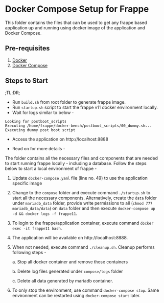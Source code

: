 # Docker Compose Setup for Frappe
This folder contains the files that can be used to get any frappe based application up and running using docker image of the application and Docker Compose.

## Pre-requisites
1. [Docker](https://docs.docker.com/install/linux/docker-ce/ubuntu/)
2. [Docker Compose](https://docs.docker.com/compose/install/)

## Steps to Start

;TL;DR;
*  Run `build.sh` from root folder to generate frappe image.
*  Run `startup.sh` script to start the frappe v11 docker environment locally.
*  Wait for logs similar to below -
```
Looking for postboot_scripts
Executing /home/frappe/docker-bench/postboot_scripts/00_dummy.sh...
Executing dummy post boot script
```
*  Access the application on http://localhost:8888

*  Read on for more details -

The folder contains all the necessary files and components that are needed to start running frappe locally - including a database. Follow the steps below to start a local environment of frappe -

1. Update `docker-compose.yaml` file (line no. 49) to use the application specific image
2. Change to the `compose` folder and execute command `./startup.sh` to start all the necessary components. Alternatively, create the `data` folder under `mariadb_data` folder, provide write permissions to all (`chmod 777 mariadb_data/data`) on `data` folder and then execute  `docker-compose up -d && docker logs -f frappe11`.
3. To login to the frappe/application container, execute command `docker exec -it frappe11 bash`.
4. The application will be available on http://localhost:8888.
5. When not needed, execute command `./cleanup.sh`. Cleanup performs following steps -

    a. Stop all docker container and remove those containers

    b. Delete log files generated under `compose/logs` folder
    
    c. Delete all data generated by mariadb container.

6. To only stop the environment, use command `docker-compose stop`. Same environment can be restarted using `docker-compose start` later.

